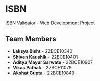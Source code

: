 # ISBN
ISBN Validator - Web Development Project

## Team Members 
- **Laksya Bisht** - 22BCE10340
- **Shiven Kaushik** - 22BCE10401
- **Aditya Mayur Sarwate** - 22BCE10907
- **Vikas Pathak** - 22BCE11079
- **Akshat Gupta** - 22BCE10849
